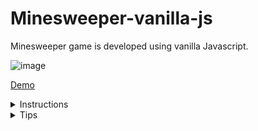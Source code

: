 # Minesweeper-vanilla-js
Minesweeper game is developed using vanilla Javascript.

![image](https://user-images.githubusercontent.com/33391148/135221502-926e3358-cede-4433-8a5c-e42599f2f395.png)

[Demo](https://ramyadhanush.github.io/Minesweeper-vanilla-js/)

<details>
   <summary>Instructions</summary>  
  <br/>
Use the left click button on the mouse to select a space on the grid. If you hit a _bomb_, you lose❌.     

The numbers on the board represent how many bombs are adjacent to a square.   
For example, if a square has a "3" on it, then there are 3 bombs next to that square.   
The bombs could be _above, below, right left, or diagonal_ to the square.   

Avoid all the bombs and expose all the empty spaces to win Minesweeper.   
</details>
  
<details>
  <summary>Tips</summary>

1. Use the numbers to determine where you know a bomb is.   

2. You can right click a square with the mouse to place a flag where you think a bomb is. This allows you to avoid that spot.  

</details>
